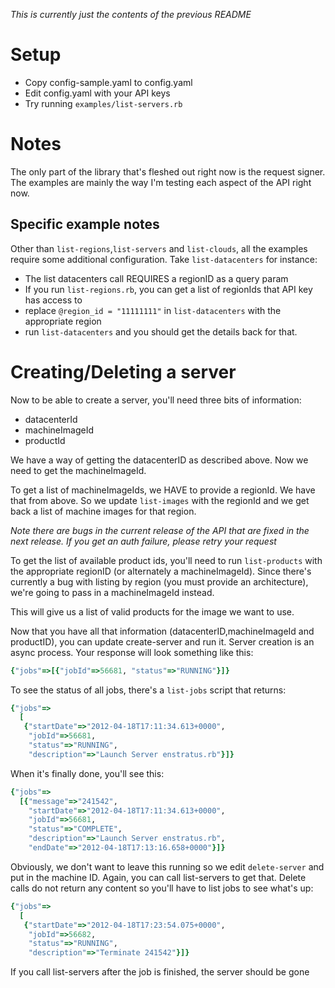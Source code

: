 _This is currently just the contents of the previous README_

# Setup

- Copy config-sample.yaml to config.yaml
- Edit config.yaml with your API keys
- Try running `examples/list-servers.rb`

# Notes
The only part of the library that's fleshed out right now is the request signer.
The examples are mainly the way I'm testing each aspect of the API right now.

## Specific example notes
Other than `list-regions`,`list-servers` and `list-clouds`, all the examples require some additional configuration. Take `list-datacenters` for instance:

- The list datacenters call REQUIRES a regionID as a query param
- If you run `list-regions.rb`, you can get a list of regionIds that API key has access to
- replace `@region_id = "11111111"` in `list-datacenters` with the appropriate region
- run `list-datacenters` and you should get the details back for that.


# Creating/Deleting a server
Now to be able to create a server, you'll need three bits of information:

- datacenterId
- machineImageId
- productId

We have a way of getting the datacenterID as described above. Now we need to get the machineImageId.

To get a list of machineImageIds, we HAVE to provide a regionId. We have that from above. So we update `list-images` with the regionId and we get back a list of machine images for that region.

_Note there are bugs in the current release of the API that are fixed in the next release. If you get an auth failure, please retry your request_

To get the list of available product ids, you'll need to run `list-products` with the appropriate regionID (or alternately a machineImageId). Since there's currently a bug with listing by region (you must provide an architecture), we're going to pass in a machineImageId instead.

This will give us a list of valid products for the image we want to use.

Now that you have all that information (datacenterID,machineImageId and productID), you can update create-server and run it. Server creation is an async process. Your response will look something like this:

```ruby
{"jobs"=>[{"jobId"=>56681, "status"=>"RUNNING"}]}
```

To see the status of all jobs, there's a `list-jobs` script that returns:

```ruby
{"jobs"=>
  [
   {"startDate"=>"2012-04-18T17:11:34.613+0000",
    "jobId"=>56681,
    "status"=>"RUNNING",
    "description"=>"Launch Server enstratus.rb"}]}
```

When it's finally done, you'll see this:

```ruby
{"jobs"=>
  [{"message"=>"241542",
    "startDate"=>"2012-04-18T17:11:34.613+0000",
    "jobId"=>56681,
    "status"=>"COMPLETE",
    "description"=>"Launch Server enstratus.rb",
    "endDate"=>"2012-04-18T17:13:16.658+0000"}]}
```

Obviously, we don't want to leave this running so we edit `delete-server` and put in the machine ID. Again, you can call list-servers to get that. Delete calls do not return any content so you'll have to list jobs to see what's up:

```ruby
{"jobs"=>
  [
   {"startDate"=>"2012-04-18T17:23:54.075+0000",
    "jobId"=>56682,
    "status"=>"RUNNING",
    "description"=>"Terminate 241542"}]}
```

If you call list-servers after the job is finished, the server should be gone
 

